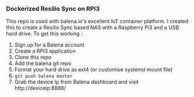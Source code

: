 ### Dockerized Resilio Sync on RPI3

This repo is used with balena.io's excellent IoT container platform. I created this to create a Resilio Sync based NAS with a Raspberry Pi3 and a USB hard drive. To get this working :

1. Sign up for a Balena account
2. Create a RPI3 application
3. Clone this repo
4. Add the balena git repo
5. Format your hard drive as ext4 (or customise systemd mount file)
6. ``git push balena master``
7. Grab the device Ip from Balena dashboard and visit http://deviceip:8888/
